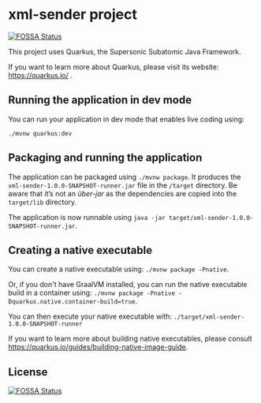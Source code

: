 # xml-sender project
[![FOSSA Status](https://app.fossa.io/api/projects/git%2Bgithub.com%2Fproject-openubl%2Fxml-sender.svg?type=shield)](https://app.fossa.io/projects/git%2Bgithub.com%2Fproject-openubl%2Fxml-sender?ref=badge_shield)


This project uses Quarkus, the Supersonic Subatomic Java Framework.

If you want to learn more about Quarkus, please visit its website: https://quarkus.io/ .

## Running the application in dev mode

You can run your application in dev mode that enables live coding using:
```
./mvnw quarkus:dev
```

## Packaging and running the application

The application can be packaged using `./mvnw package`.
It produces the `xml-sender-1.0.0-SNAPSHOT-runner.jar` file in the `/target` directory.
Be aware that it’s not an _über-jar_ as the dependencies are copied into the `target/lib` directory.

The application is now runnable using `java -jar target/xml-sender-1.0.0-SNAPSHOT-runner.jar`.

## Creating a native executable

You can create a native executable using: `./mvnw package -Pnative`.

Or, if you don't have GraalVM installed, you can run the native executable build in a container using: `./mvnw package -Pnative -Dquarkus.native.container-build=true`.

You can then execute your native executable with: `./target/xml-sender-1.0.0-SNAPSHOT-runner`

If you want to learn more about building native executables, please consult https://quarkus.io/guides/building-native-image-guide.

## License
[![FOSSA Status](https://app.fossa.io/api/projects/git%2Bgithub.com%2Fproject-openubl%2Fxml-sender.svg?type=large)](https://app.fossa.io/projects/git%2Bgithub.com%2Fproject-openubl%2Fxml-sender?ref=badge_large)